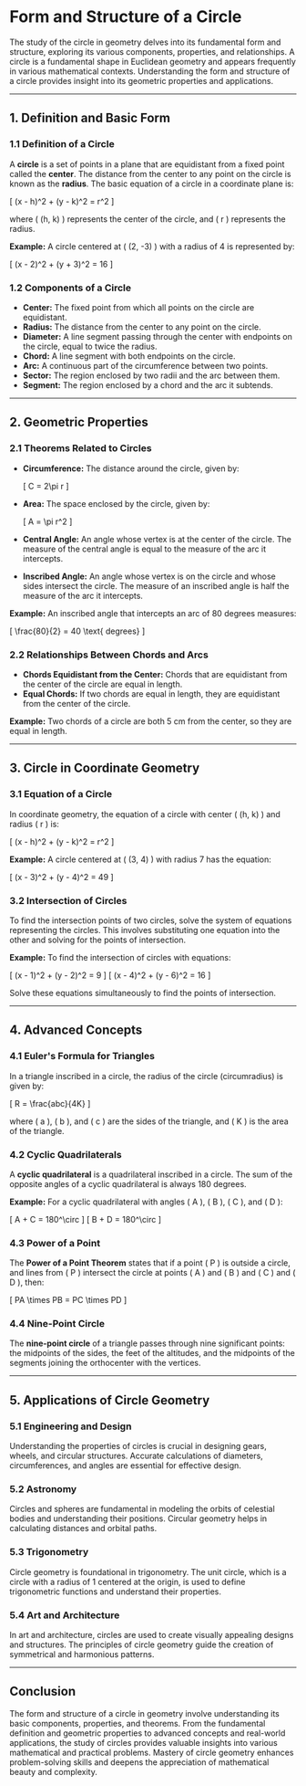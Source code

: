 # **Form and Structure of a Circle**

The study of the circle in geometry delves into its fundamental form and structure, exploring its various components, properties, and relationships. A circle is a fundamental shape in Euclidean geometry and appears frequently in various mathematical contexts. Understanding the form and structure of a circle provides insight into its geometric properties and applications.

---

## **1. Definition and Basic Form**

### **1.1 Definition of a Circle**

A **circle** is a set of points in a plane that are equidistant from a fixed point called the **center**. The distance from the center to any point on the circle is known as the **radius**. The basic equation of a circle in a coordinate plane is:

\[
(x - h)^2 + (y - k)^2 = r^2
\]

where \( (h, k) \) represents the center of the circle, and \( r \) represents the radius.

**Example:** A circle centered at \( (2, -3) \) with a radius of 4 is represented by:

\[
(x - 2)^2 + (y + 3)^2 = 16
\]

### **1.2 Components of a Circle**

- **Center:** The fixed point from which all points on the circle are equidistant.
- **Radius:** The distance from the center to any point on the circle.
- **Diameter:** A line segment passing through the center with endpoints on the circle, equal to twice the radius.
- **Chord:** A line segment with both endpoints on the circle.
- **Arc:** A continuous part of the circumference between two points.
- **Sector:** The region enclosed by two radii and the arc between them.
- **Segment:** The region enclosed by a chord and the arc it subtends.

---

## **2. Geometric Properties**

### **2.1 Theorems Related to Circles**

- **Circumference:** The distance around the circle, given by:

  \[
  C = 2\pi r
  \]

- **Area:** The space enclosed by the circle, given by:

  \[
  A = \pi r^2
  \]

- **Central Angle:** An angle whose vertex is at the center of the circle. The measure of the central angle is equal to the measure of the arc it intercepts.

- **Inscribed Angle:** An angle whose vertex is on the circle and whose sides intersect the circle. The measure of an inscribed angle is half the measure of the arc it intercepts.

**Example:** An inscribed angle that intercepts an arc of 80 degrees measures:

\[
\frac{80}{2} = 40 \text{ degrees}
\]

### **2.2 Relationships Between Chords and Arcs**

- **Chords Equidistant from the Center:** Chords that are equidistant from the center of the circle are equal in length.
- **Equal Chords:** If two chords are equal in length, they are equidistant from the center of the circle.

**Example:** Two chords of a circle are both 5 cm from the center, so they are equal in length.

---

## **3. Circle in Coordinate Geometry**

### **3.1 Equation of a Circle**

In coordinate geometry, the equation of a circle with center \( (h, k) \) and radius \( r \) is:

\[
(x - h)^2 + (y - k)^2 = r^2
\]

**Example:** A circle centered at \( (3, 4) \) with radius 7 has the equation:

\[
(x - 3)^2 + (y - 4)^2 = 49
\]

### **3.2 Intersection of Circles**

To find the intersection points of two circles, solve the system of equations representing the circles. This involves substituting one equation into the other and solving for the points of intersection.

**Example:** To find the intersection of circles with equations:

\[
(x - 1)^2 + (y - 2)^2 = 9
\]
\[
(x - 4)^2 + (y - 6)^2 = 16
\]

Solve these equations simultaneously to find the points of intersection.

---

## **4. Advanced Concepts**

### **4.1 Euler's Formula for Triangles**

In a triangle inscribed in a circle, the radius of the circle (circumradius) is given by:

\[
R = \frac{abc}{4K}
\]

where \( a \), \( b \), and \( c \) are the sides of the triangle, and \( K \) is the area of the triangle.

### **4.2 Cyclic Quadrilaterals**

A **cyclic quadrilateral** is a quadrilateral inscribed in a circle. The sum of the opposite angles of a cyclic quadrilateral is always 180 degrees.

**Example:** For a cyclic quadrilateral with angles \( A \), \( B \), \( C \), and \( D \):

\[
A + C = 180^\circ
\]
\[
B + D = 180^\circ
\]

### **4.3 Power of a Point**

The **Power of a Point Theorem** states that if a point \( P \) is outside a circle, and lines from \( P \) intersect the circle at points \( A \) and \( B \) and \( C \) and \( D \), then:

\[
PA \times PB = PC \times PD
\]

### **4.4 Nine-Point Circle**

The **nine-point circle** of a triangle passes through nine significant points: the midpoints of the sides, the feet of the altitudes, and the midpoints of the segments joining the orthocenter with the vertices.

---

## **5. Applications of Circle Geometry**

### **5.1 Engineering and Design**

Understanding the properties of circles is crucial in designing gears, wheels, and circular structures. Accurate calculations of diameters, circumferences, and angles are essential for effective design.

### **5.2 Astronomy**

Circles and spheres are fundamental in modeling the orbits of celestial bodies and understanding their positions. Circular geometry helps in calculating distances and orbital paths.

### **5.3 Trigonometry**

Circle geometry is foundational in trigonometry. The unit circle, which is a circle with a radius of 1 centered at the origin, is used to define trigonometric functions and understand their properties.

### **5.4 Art and Architecture**

In art and architecture, circles are used to create visually appealing designs and structures. The principles of circle geometry guide the creation of symmetrical and harmonious patterns.

---

## **Conclusion**

The form and structure of a circle in geometry involve understanding its basic components, properties, and theorems. From the fundamental definition and geometric properties to advanced concepts and real-world applications, the study of circles provides valuable insights into various mathematical and practical problems. Mastery of circle geometry enhances problem-solving skills and deepens the appreciation of mathematical beauty and complexity.